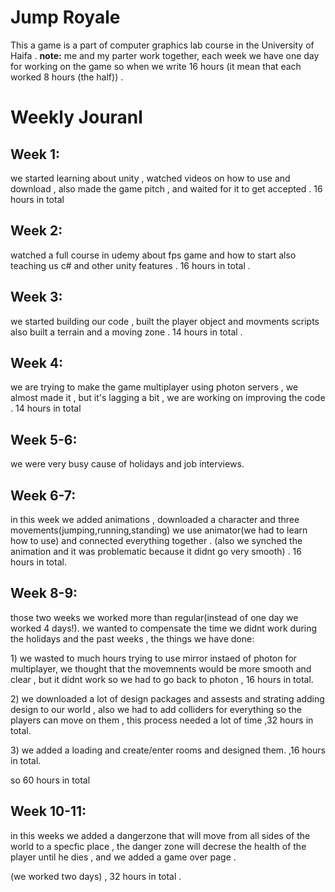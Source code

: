 # Jump Royale
 This a game  is a part of computer graphics lab course in the University of Haifa .
<b>note:</b> me and my parter work together, each week we have one day for working on the game so when we write 16 hours (it mean that each worked 8 hours (the half)) . 
<h1> Weekly Jouranl </h1>
<h2> Week 1:</h2>
we started learning about unity , watched videos on how to use and download , also made the game pitch , and waited for it to get accepted . 16 hours in total

<h2>Week 2:</h2>
watched a full course in udemy about fps game and how to start also teaching us c# and other unity features . 16 hours in total . 

<h2>Week 3:</h2>
we started building our code , built the player object and movments scripts also built a terrain and a moving zone . 14 hours in total . 

<h2>Week 4:</h2>
we are trying to make the game multiplayer using photon servers , we almost made it  , but it's lagging a bit , we are working on improving the code . 14 hours in total

<h2>Week 5-6:</h2>
we were very busy cause of holidays and job interviews.

<h2>Week 6-7:</h2>
in this week we added animations , downloaded a character and three movements(jumping,running,standing) we use animator(we had to learn how to use) and connected everything together . (also we synched the animation and it was problematic because it didnt go very smooth) . 16 hours in total.

<h2>Week 8-9:</h2>
<p>those two weeks we worked more than regular(instead of one day we worked 4 days!). we wanted to compensate the time we didnt work during the holidays and the past weeks , the things we have done: </p>
<p>1) we wasted to much hours trying to use mirror instaed of photon for multiplayer,
we thought that the movemnents would be more smooth and clear , but it didnt work so we had to go back to photon , 16 hours in total.</p> 
<p>2) we downloaded a lot of design packages and assests and strating adding design to our world , also we had to add colliders for everything so the players can move on them , this process needed a lot of time ,32 hours in total.</p>
<p> 3) we added a loading and create/enter rooms and designed them. ,16 hours in total.</p>
<p>so 60 hours in total</p>

<h2>Week 10-11:</h2>
<p>in this weeks we added a dangerzone that will move from all sides of the world to a specfic place , the danger zone will decrese the health of the player until he dies , and we added a game over page . </p> 
<p>(we worked two days) , 32 hours in total . </p>


